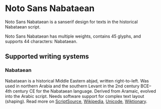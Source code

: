 
# Noto Sans Nabataean

Noto Sans Nabataean is a sanserif design for texts in the historical Nabataean script. 

Noto Sans Nabataean has multiple weights, contains 45 glyphs, and supports 44 characters: Nabataean.


## Supported writing systems


### Nabataean

Nabataean is a historical Middle Eastern abjad, written right-to-left. Was used in northern Arabia and the southern Levant in the 2nd century BCE–4th century CE for the Nabataean language. Derived from Aramaic, evolved into the Arabic script. Needs software support for complex text layout (shaping). Read more on [ScriptSource](https://scriptsource.org/scr/Nbat), [Wikipedia](https://en.wikipedia.org/wiki/ISO_15924:Nbat), [Unicode](https://www.unicode.org/versions/Unicode13.0.0/ch10.pdf#G29596), [Wiktionary](https://en.wiktionary.org/wiki/Category:Nabataean_script).

